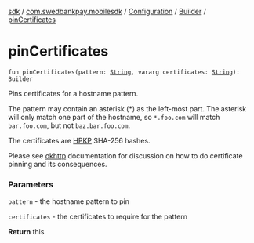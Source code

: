 [sdk](../../../index.md) / [com.swedbankpay.mobilesdk](../../index.md) / [Configuration](../index.md) / [Builder](index.md) / [pinCertificates](./pin-certificates.md)

# pinCertificates

`fun pinCertificates(pattern: `[`String`](https://kotlinlang.org/api/latest/jvm/stdlib/kotlin/-string/index.html)`, vararg certificates: `[`String`](https://kotlinlang.org/api/latest/jvm/stdlib/kotlin/-string/index.html)`): Builder`

Pins certificates for a hostname pattern.

The pattern may contain an asterisk (*) as the left-most
part. The asterisk will only match one part of the hostname,
so `*.foo.com` will match `bar.foo.com`, but not `baz.bar.foo.com`.

The certificates are [HPKP](https://tools.ietf.org/html/rfc7469) SHA-256 hashes.

Please see [okhttp](https://square.github.io/okhttp/3.x/okhttp/okhttp3/CertificatePinner.html)
documentation for discussion on how to do certificate pinning and
its consequences.

### Parameters

`pattern` - the hostname pattern to pin

`certificates` - the certificates to require for the pattern

**Return**
this

